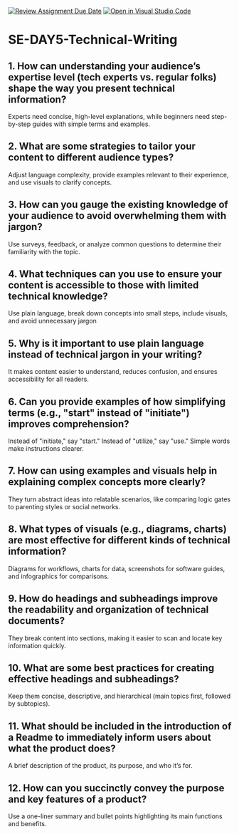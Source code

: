 [![Review Assignment Due Date](https://classroom.github.com/assets/deadline-readme-button-22041afd0340ce965d47ae6ef1cefeee28c7c493a6346c4f15d667ab976d596c.svg)](https://classroom.github.com/a/zsAR-pyY)
[![Open in Visual Studio Code](https://classroom.github.com/assets/open-in-vscode-2e0aaae1b6195c2367325f4f02e2d04e9abb55f0b24a779b69b11b9e10269abc.svg)](https://classroom.github.com/online_ide?assignment_repo_id=18634485&assignment_repo_type=AssignmentRepo)
# SE-DAY5-Technical-Writing
## 1. How can understanding your audience’s expertise level (tech experts vs. regular folks) shape the way you present technical information?
Experts need concise, high-level explanations, while beginners need step-by-step guides with simple terms and examples.

## 2. What are some strategies to tailor your content to different audience types?
Adjust language complexity, provide examples relevant to their experience, and use visuals to clarify concepts.

## 3. How can you gauge the existing knowledge of your audience to avoid overwhelming them with jargon?
Use surveys, feedback, or analyze common questions to determine their familiarity with the topic.

## 4. What techniques can you use to ensure your content is accessible to those with limited technical knowledge?
Use plain language, break down concepts into small steps, include visuals, and avoid unnecessary jargon

## 5. Why is it important to use plain language instead of technical jargon in your writing?
It makes content easier to understand, reduces confusion, and ensures accessibility for all readers.

## 6. Can you provide examples of how simplifying terms (e.g., "start" instead of "initiate") improves comprehension?
Instead of "initiate," say "start." Instead of "utilize," say "use." Simple words make instructions clearer.

## 7. How can using examples and visuals help in explaining complex concepts more clearly?
They turn abstract ideas into relatable scenarios, like comparing logic gates to parenting styles or social networks.

## 8. What types of visuals (e.g., diagrams, charts) are most effective for different kinds of technical information?
Diagrams for workflows, charts for data, screenshots for software guides, and infographics for comparisons.

## 9. How do headings and subheadings improve the readability and organization of technical documents?
They break content into sections, making it easier to scan and locate key information quickly.

## 10. What are some best practices for creating effective headings and subheadings?
Keep them concise, descriptive, and hierarchical (main topics first, followed by subtopics).

## 11. What should be included in the introduction of a Readme to immediately inform users about what the product does?
A brief description of the product, its purpose, and who it’s for.

## 12. How can you succinctly convey the purpose and key features of a product?
Use a one-liner summary and bullet points highlighting its main functions and benefits.
